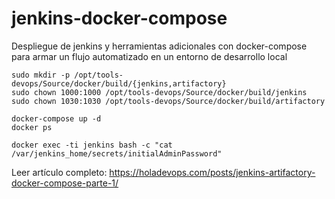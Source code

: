 # jenkins-docker-compose
Despliegue de jenkins y herramientas adicionales con docker-compose para armar un flujo automatizado en un entorno de desarrollo local

```
sudo mkdir -p /opt/tools-devops/Source/docker/build/{jenkins,artifactory}
sudo chown 1000:1000 /opt/tools-devops/Source/docker/build/jenkins
sudo chown 1030:1030 /opt/tools-devops/Source/docker/build/artifactory

docker-compose up -d
docker ps

docker exec -ti jenkins bash -c "cat /var/jenkins_home/secrets/initialAdminPassword"
```

Leer artículo completo: https://holadevops.com/posts/jenkins-artifactory-docker-compose-parte-1/